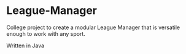 # League-Manager
College project to create a modular League Manager that is versatile enough to work with any sport.

Written in Java
